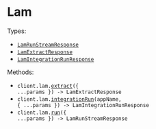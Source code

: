 # Lam

Types:

- <code><a href="./src/resources/lam.ts">LamRunStreamResponse</a></code>
- <code><a href="./src/resources/lam.ts">LamExtractResponse</a></code>
- <code><a href="./src/resources/lam.ts">LamIntegrationRunResponse</a></code>

Methods:

- <code title="post /lam/extract">client.lam.<a href="./src/resources/lam.ts">extract</a>({ ...params }) -> LamExtractResponse</code>
- <code title="post /lam/{app_name}/run">client.lam.<a href="./src/resources/lam.ts">integrationRun</a>(appName, { ...params }) -> LamIntegrationRunResponse</code>
- <code title="post /lam/run">client.lam.<a href="./src/resources/lam.ts">run</a>({ ...params }) -> LamRunStreamResponse</code>
